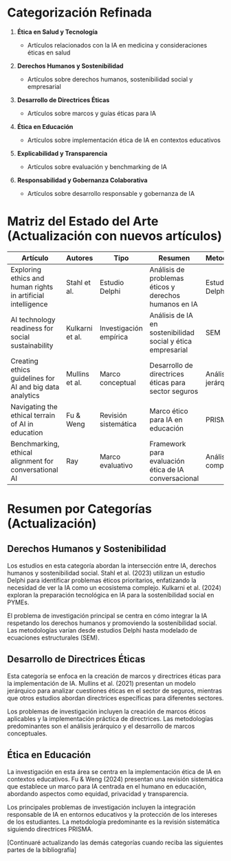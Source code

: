 # Categorización Refinada

1. **Ética en Salud y Tecnología**
   - Artículos relacionados con la IA en medicina y consideraciones éticas en salud

2. **Derechos Humanos y Sostenibilidad**
   - Artículos sobre derechos humanos, sostenibilidad social y empresarial
   
3. **Desarrollo de Directrices Éticas**
   - Artículos sobre marcos y guías éticas para IA

4. **Ética en Educación**
   - Artículos sobre implementación ética de IA en contextos educativos

5. **Explicabilidad y Transparencia**
   - Artículos sobre evaluación y benchmarking de IA

6. **Responsabilidad y Gobernanza Colaborativa**
   - Artículos sobre desarrollo responsable y gobernanza de IA

# Matriz del Estado del Arte (Actualización con nuevos artículos)

| Artículo | Autores | Tipo | Resumen | Metodología | Categoría | Revista/Tipo | Año | País | Variable 1 | Variable 2 | Variable 3 |
|----------|---------|------|---------|-------------|-----------|--------------|-----|------|------------|------------|------------|
| Exploring ethics and human rights in artificial intelligence | Stahl et al. | Estudio Delphi | Análisis de problemas éticos y derechos humanos en IA | Estudio Delphi | Derechos Humanos y Sostenibilidad | Technological Forecasting and Social Change (Q1) | 2023 | Reino Unido | Derechos humanos | Políticas | Ecosistemas IA |
| AI technology readiness for social sustainability | Kulkarni et al. | Investigación empírica | Análisis de IA en sostenibilidad social y ética empresarial | SEM | Derechos Humanos y Sostenibilidad | Int. Journal of Information Management Data Insights | 2024 | India | Sostenibilidad social | PYMES | Ética empresarial |
| Creating ethics guidelines for AI and big data analytics | Mullins et al. | Marco conceptual | Desarrollo de directrices éticas para sector seguros | Análisis jerárquico | Desarrollo de Directrices Éticas | Patterns (Q1) | 2021 | UE | Directrices éticas | Seguros | Gobernanza IA |
| Navigating the ethical terrain of AI in education | Fu & Weng | Revisión sistemática | Marco ético para IA en educación | PRISMA | Ética en Educación | Computers and Education: AI | 2024 | Internacional | Educación | IA centrada en humanos | Prácticas responsables |
| Benchmarking, ethical alignment for conversational AI | Ray | Marco evaluativo | Framework para evaluación ética de IA conversacional | Análisis comparativo | Explicabilidad y Transparencia | BenchCouncil Trans. | 2023 | India | Benchmarking | IA conversacional | Evaluación ética |

# Resumen por Categorías (Actualización)

## Derechos Humanos y Sostenibilidad
Los estudios en esta categoría abordan la intersección entre IA, derechos humanos y sostenibilidad social. Stahl et al. (2023) utilizan un estudio Delphi para identificar problemas éticos prioritarios, enfatizando la necesidad de ver la IA como un ecosistema complejo. Kulkarni et al. (2024) exploran la preparación tecnológica en IA para la sostenibilidad social en PYMEs.

El problema de investigación principal se centra en cómo integrar la IA respetando los derechos humanos y promoviendo la sostenibilidad social. Las metodologías varían desde estudios Delphi hasta modelado de ecuaciones estructurales (SEM).

## Desarrollo de Directrices Éticas
Esta categoría se enfoca en la creación de marcos y directrices éticas para la implementación de IA. Mullins et al. (2021) presentan un modelo jerárquico para analizar cuestiones éticas en el sector de seguros, mientras que otros estudios abordan directrices específicas para diferentes sectores.

Los problemas de investigación incluyen la creación de marcos éticos aplicables y la implementación práctica de directrices. Las metodologías predominantes son el análisis jerárquico y el desarrollo de marcos conceptuales.

## Ética en Educación
La investigación en esta área se centra en la implementación ética de IA en contextos educativos. Fu & Weng (2024) presentan una revisión sistemática que establece un marco para IA centrada en el humano en educación, abordando aspectos como equidad, privacidad y transparencia.

Los principales problemas de investigación incluyen la integración responsable de IA en entornos educativos y la protección de los intereses de los estudiantes. La metodología predominante es la revisión sistemática siguiendo directrices PRISMA.

[Continuaré actualizando las demás categorías cuando reciba las siguientes partes de la bibliografía]
